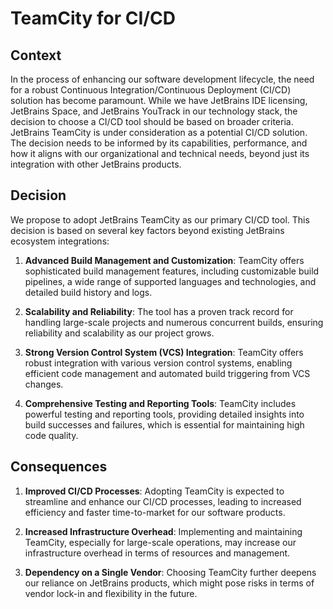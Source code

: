 # TeamCity for CI/CD

## Context

In the process of enhancing our software development lifecycle, the need for a robust Continuous Integration/Continuous Deployment (CI/CD) solution has become paramount. While we have JetBrains IDE licensing, JetBrains Space, and JetBrains YouTrack in our technology stack, the decision to choose a CI/CD tool should be based on broader criteria. JetBrains TeamCity is under consideration as a potential CI/CD solution. The decision needs to be informed by its capabilities, performance, and how it aligns with our organizational and technical needs, beyond just its integration with other JetBrains products.

## Decision

We propose to adopt JetBrains TeamCity as our primary CI/CD tool. This decision is based on several key factors beyond existing JetBrains ecosystem integrations:

1. **Advanced Build Management and Customization**: TeamCity offers sophisticated build management features, including customizable build pipelines, a wide range of supported languages and technologies, and detailed build history and logs.

2. **Scalability and Reliability**: The tool has a proven track record for handling large-scale projects and numerous concurrent builds, ensuring reliability and scalability as our project grows.

3. **Strong Version Control System (VCS) Integration**: TeamCity offers robust integration with various version control systems, enabling efficient code management and automated build triggering from VCS changes.

4. **Comprehensive Testing and Reporting Tools**: TeamCity includes powerful testing and reporting tools, providing detailed insights into build successes and failures, which is essential for maintaining high code quality.

## Consequences

1. **Improved CI/CD Processes**: Adopting TeamCity is expected to streamline and enhance our CI/CD processes, leading to increased efficiency and faster time-to-market for our software products.

2. **Increased Infrastructure Overhead**: Implementing and maintaining TeamCity, especially for large-scale operations, may increase our infrastructure overhead in terms of resources and management.

3. **Dependency on a Single Vendor**: Choosing TeamCity further deepens our reliance on JetBrains products, which might pose risks in terms of vendor lock-in and flexibility in the future.
